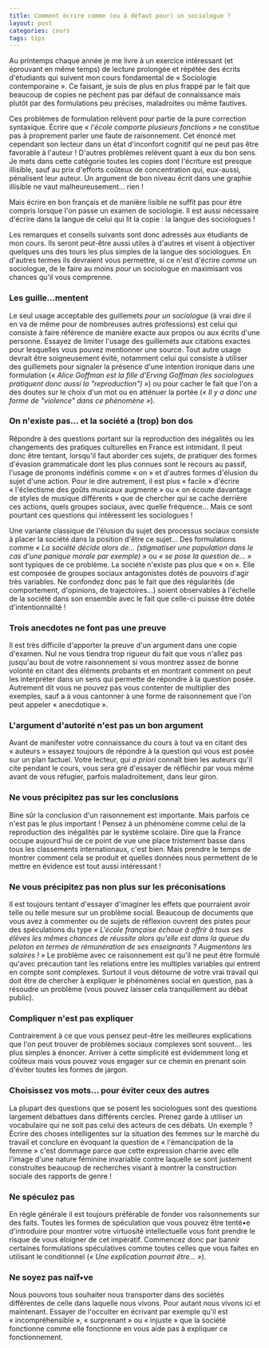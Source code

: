 ```yaml
---
title: Comment écrire comme (ou à défaut pour) un sociologue ?
layout: post
categories: cours
tags: tips
---
```


Au printemps chaque année je me livre à un exercice intéressant (et éprouvant en même temps) de lecture prolongée et répétée des écrits d'étudiants qui suivent mon cours fondamental de « Sociologie contemporaine ». Ce faisant, je suis de plus en plus frappé par le fait que beaucoup de copies ne pèchent pas par défaut de connaissance mais plutôt par des formulations peu précises, maladroites ou même fautives.

Ces problèmes de formulation relèvent pour partie de la pure correction syntaxique. Écrire que <i>« l'école comporte plusieurs fonctions »</i> ne constitue pas à proprement parler une faute de raisonnement. Cet énoncé met cependant son lecteur dans un état d'inconfort cognitif qui ne peut pas être favorable à l'auteur ! D'autres problèmes relèvent quant à eux du bon sens. Je mets dans cette catégorie toutes les copies dont l'écriture est presque illisible, sauf au prix d'efforts coûteux de concentration qui, eux-aussi, pénalisent leur auteur. Un argument de bon niveau écrit dans une graphie illisible ne vaut malheureusement… rien !

Mais écrire en bon français et de manière lisible ne suffit pas pour être compris lorsque l'on passe un examen de sociologie. Il est aussi nécessaire d'écrire dans la langue de celui qui lit la copie : la langue des sociologues !

Les remarques et conseils suivants sont donc adressés aux étudiants de mon cours. Ils seront peut-être aussi utiles à d'autres et visent à objectiver quelques uns des tours les plus simples de la langue des sociologues. En d'autres termes ils devraient vous permettre, si ce n'est d'écrire <i>comme</i> un sociologue, de le faire au moins <i>pour</i> un sociologue en maximisant vos chances qu'il vous comprenne.

<h3>Les guille…mentent</h3>

Le seul usage acceptable des guillemets <i>pour un sociologue</i> (à vrai dire il en va de même pour de nombreuses autres professions) est celui qui consiste à faire référence de manière exacte aux propos ou aux écrits d'une personne. Essayez de limiter l'usage des guillemets aux citations exactes pour lesquelles vous pouvez mentionner une source. Tout autre usage devrait être soigneusement évité, notamment celui qui consiste à utiliser des guillemets pour signaler la présence d'une intention ironique dans une formulation (<i>« Alice Goffman est la fille d'Erving Goffman (les sociologues pratiquent donc aussi la "reproduction") »</i>) ou pour cacher le fait que l'on a des doutes sur le choix d'un mot ou en atténuer la portée (<i>« Il y a donc une forme de "violence" dans ce phénomène »</i>).

<h3>On n'existe pas… et la société a (trop) bon dos</h3>

Répondre à des questions portant sur la reproduction des inégalités ou les changements des pratiques culturelles en France est intimidant. Il peut donc être tentant, lorsqu'il faut aborder ces sujets, de pratiquer des formes d'évasion grammaticale dont les plus connues sont le recours au passif, l'usage de pronoms indéfinis comme « on » et d'autres formes d'élusion du sujet d'une action. Pour le dire autrement, il est plus « facile » d'écrire « l'éclectisme des goûts musicaux augmente » ou « on écoute davantage de styles de musique différents » que de chercher qui se cache derrière ces actions, quels groupes sociaux, avec quelle fréquence… Mais ce sont pourtant ces questions qui intéressent les sociologues !

Une variante classique de l'élusion du sujet des processus sociaux consiste à placer la société dans la position d'être ce sujet… Des formulations comme <i>« La société décide alors de… (stigmatiser une population dans le cas d'une panique morale par exemple) »</i> ou <i>« se pose la question de… »</i> sont typiques de ce problème. La société n'existe pas plus que « on ». Elle est composée de groupes sociaux antagonistes dotés de pouvoirs d'agir très variables. Ne confondez donc pas le fait que des régularités (de comportement, d'opinions, de trajectoires…) soient observables à l'échelle de la société dans son ensemble avec le fait que celle-ci puisse être dotée d'intentionnalité !

<h3>Trois anecdotes ne font pas une preuve</h3>

Il est très difficile d'apporter la preuve d'un argument dans une copie d'examen. Nul ne vous tiendra trop rigueur du fait que vous n'allez pas jusqu'au bout de votre raisonnement si vous montrez assez de bonne volonté en citant des éléments probants et en montrant comment on peut les interpréter dans un sens qui permette de répondre à la question posée. Autrement dit vous ne pouvez pas vous contenter de multiplier des exemples, sauf a à vous cantonner à une forme de raisonnement que l'on peut appeler « anecdotique ».

<h3>L'argument d'autorité n'est pas un bon argument</h3>

Avant de manifester votre connaissance du cours à tout va en citant des « auteurs » essayez toujours de répondre à la question qui vous est posée sur un plan factuel. Votre lecteur, qui <i>a priori</i> connaît bien les auteurs qu'il cite pendant le cours, vous sera gré d'essayer de réfléchir par vous même avant de vous réfugier, parfois maladroitement, dans leur giron.

<h3>Ne vous précipitez pas sur les conclusions</h3>

Bine sûr la conclusion d'un raisonnement est importante. Mais parfois ce n'est pas le plus important ! Pensez à un phénomène comme celui de la reproduction des inégalités par le système scolaire. Dire que la France occupe aujourd'hui de ce point de vue une place tristement basse dans tous les classements internationaux, c'est bien. Mais prendre le temps de montrer comment cela se produit et quelles données nous permettent de le mettre en évidence est tout aussi intéressant !

<h3>Ne vous précipitez pas non plus sur les préconisations</h3>

Il est toujours tentant d'essayer d'imaginer les effets que pourraient avoir telle ou telle mesure sur un problème social. Beaucoup de documents que vous avez à commenter ou de sujets de réflexion ouvrent des pistes pour des spéculations du type <i>« L'école française échoue à offrir à tous ses élèves les mêmes chances de réussite alors qu'elle est dans la queue du peloton en termes de rémunération de ses enseignants ? Augmentons les salaires ! »</i> Le problème avec ce raisonnement est qu'il ne peut être formulé qu'avec précaution tant les relations entre les multiples variables qui entrent en compte sont complexes. Surtout il vous détourne de votre vrai travail qui doit être de chercher à expliquer le phénomènes social en question, pas à résoudre un problème (vous pouvez laisser cela tranquillement au débat public).

<h3>Compliquer n'est pas expliquer</h3>

Contrairement à ce que vous pensez peut-être les meilleures explications que l'on peut trouver de problèmes sociaux complexes sont souvent… les plus simples à énoncer. Arriver à cette simplicité est évidemment long et coûteux mais vous pouvez vous engager sur ce chemin en prenant soin d'éviter toutes les formes de jargon.

<h3>Choisissez vos mots… pour éviter ceux des autres</h3>

 La plupart des questions que se posent les sociologues sont des questions largement débattues dans différents cercles. Prenez garde à utiliser un vocabulaire qui ne soit pas celui des acteurs de ces débats. Un exemple ? Écrire des choses intelligentes sur la situation des femmes sur le marché du travail et conclure en évoquant la question de « l'émancipation de la femme » c'est dommage parce que cette expression charrie avec elle l'image d'une nature féminine invariable contre laquelle se sont justement construites beaucoup de recherches visant à montrer la construction sociale des rapports de genre !

<h3>Ne spéculez pas</h3>

En règle générale il est toujours préférable de fonder vos raisonnements sur des faits. Toutes les formes de spéculation que vous pouvez être tenté•e d'introduire pour montrer votre virtuosité intellectuelle vous font prendre le risque de vous éloigner de cet impératif. Commencez donc par bannir certaines formulations spéculatives comme toutes celles que vous faites en utilisant le conditionnel (<i>« Une explication pourrait être… »</i>).

<h3>Ne soyez pas naïf•ve</h3>

Nous pouvons tous souhaiter nous transporter dans des sociétés différentes de celle dans laquelle nous vivons. Pour autant nous vivons ici et maintenant. Essayer de l'occulter en écrivant par exemple qu'il est « incompréhensible », « surprenant » ou « injuste » que la société fonctionne comme elle fonctionne en vous aide pas à expliquer ce fonctionnement.
